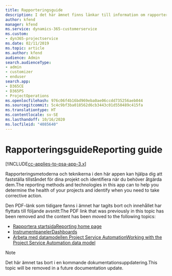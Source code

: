 ```yaml
---
title: Rapporteringsguide
description: I det här ämnet finns länkar till information om rapportering.
author: kfend
manager: kfend
ms.service: dynamics-365-customerservice
ms.custom:
- dyn365-projectservice
ms.date: 02/11/2019
ms.topic: article
ms.author: kfend
audience: Admin
search.audienceType:
- admin
- customizer
- enduser
search.app:
- D365CE
- D365PS
- ProjectOperations
ms.openlocfilehash: 976c06f4b16bd969eba0ae06ccdd735256aeb044
ms.sourcegitcommit: 5c4c9bf3ba018562d6cb3443c01d550489c415fa
ms.translationtype: HT
ms.contentlocale: sv-SE
ms.lasthandoff: 10/16/2020
ms.locfileid: "4085640"
---
```

# <a name="reporting-guide"></a><span data-ttu-id="250b6-103">Rapporteringsguide</span><span class="sxs-lookup"><span data-stu-id="250b6-103">Reporting guide</span></span>

[!INCLUDE[cc-applies-to-psa-app-3.x](../../includes/cc-applies-to-psa-app-3x.md)]

<span data-ttu-id="250b6-104">Rapporteringsmetoderna och teknikerna i den här appen kan hjälpa dig att fastställa tillståndet för dina projekt och identifiera när du behöver åtgärda dem.</span><span class="sxs-lookup"><span data-stu-id="250b6-104">The reporting methods and technologies in this app can to help you determine the health of your projects and identify when you need to take corrective action.</span></span> 

<span data-ttu-id="250b6-105">Den PDF-länk som tidigare fanns i ämnet har tagits bort och innehållet har flyttats till följande avsnitt:</span><span class="sxs-lookup"><span data-stu-id="250b6-105">The PDF link that was previously in this topic has been removed and the content has been moved to the following topics:</span></span>

- [<span data-ttu-id="250b6-106">Rapportera startsida</span><span class="sxs-lookup"><span data-stu-id="250b6-106">Reporting home page</span></span>](../reports-reporting-dynamics-365-project-service.md)
- [<span data-ttu-id="250b6-107">Instrumentpaneler</span><span class="sxs-lookup"><span data-stu-id="250b6-107">Dashboards</span></span>](../reports-dashboards.md)
- [<span data-ttu-id="250b6-108">Arbeta med datamodellen Project Service Automation</span><span class="sxs-lookup"><span data-stu-id="250b6-108">Working with the Project Service Automation data model</span></span>](../reports-working-project-service-data-model.md)

> [!NOTE]
> <span data-ttu-id="250b6-109">Det här ämnet tas bort i en kommande dokumentationsuppdatering.</span><span class="sxs-lookup"><span data-stu-id="250b6-109">This topic will be removed in a future documentation update.</span></span> 
